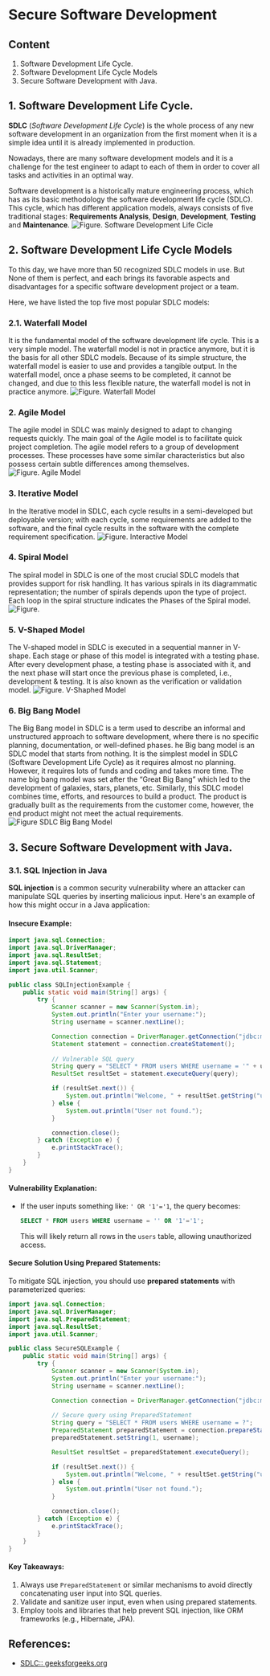# Secure Software Development
## Content
1. Software Development Life Cycle.
2. Software Development Life Cycle Models
3. Secure Software Development with Java.


## 1. Software Development Life Cycle.
**SDLC** (*Software Development Life Cycle*) is the whole process of any new software development in an organization from the first moment when it is a simple idea until it is already implemented in production.

Nowadays, there are many software development models and it is a challenge for the test engineer to adapt to each of them in order to cover all tasks and activities in an optimal way.

Software development is a historically mature engineering process, which has as its basic methodology the software development life cycle (SDLC). This cycle, which has different application models, always consists of five traditional stages: **Requirements Analysis**, **Design**, **Development**, **Testing** and **Maintenance**.
![Figure. Software Development Life Cicle](images/SDLC.jpg)

## 2. Software Development Life Cycle Models
To this day, we have more than 50 recognized SDLC models in use. But None of them is perfect, and each brings its favorable aspects and disadvantages for a specific software development project or a team.

Here, we have listed the top five most popular SDLC models:

### 2.1. Waterfall Model
It is the fundamental model of the software development life cycle. This is a very simple model. The waterfall model is not in practice anymore, but it is the basis for all other SDLC models. Because of its simple structure, the waterfall model is easier to use and provides a tangible output. In the waterfall model, once a phase seems to be completed, it cannot be changed, and due to this less flexible nature, the waterfall model is not in practice anymore. 
![Figure. Waterfall Model](https://miro.medium.com/v2/resize:fit:500/1*tGKCSfTfV8E8t4atqrLE4A.png)

### 2. Agile Model
The agile model in SDLC was mainly designed to adapt to changing requests quickly. The main goal of the Agile model is to facilitate quick project completion. The agile model refers to a group of development processes. These processes have some similar characteristics but also possess certain subtle differences among themselves.
![Figure. Agile Model](https://cdn.educba.com/academy/wp-content/uploads/2019/09/Agile-in-SDLC.png)


### 3. Iterative Model
In the Iterative model in SDLC, each cycle results in a semi-developed but deployable version; with each cycle, some requirements are added to the software, and the final cycle results in the software with the complete requirement specification.
![Figure. Interactive Model](https://www.researchgate.net/publication/338710620/figure/fig4/AS:849628610166790@1579578654482/SDLC-Iterative-Model-2.jpg) 

### 4. Spiral Model
The spiral model in SDLC is one of the most crucial SDLC models that provides support for risk handling. It has various spirals in its diagrammatic representation; the number of spirals depends upon the type of project. Each loop in the spiral structure indicates the Phases of the Spiral model.  
![Figure. ](https://www.softwaretestingmaterial.com/wp-content/uploads/2016/03/Spiral-Model-In-SDLC.png)
### 5. V-Shaped Model
The V-shaped model in SDLC is executed in a sequential manner in V-shape. Each stage or phase of this model is integrated with a testing phase. After every development phase, a testing phase is associated with it, and the next phase will start once the previous phase is completed, i.e., development & testing. It is also known as the verification or validation model.
![Figure. V-Shaphed Model](images/ModelV_SDLC.png) 

### 6. Big Bang Model
The Big Bang model in SDLC is a term used to describe an informal and unstructured approach to software development, where there is no specific planning, documentation, or well-defined phases.
he Big bang model is an SDLC model that starts from nothing. It is the simplest model in SDLC (Software Development Life Cycle) as it requires almost no planning. However, it requires lots of funds and coding and takes more time. The name big bang model was set after the “Great Big Bang” which led to the development of galaxies, stars, planets, etc. Similarly, this SDLC model combines time, efforts, and resources to build a product. The product is gradually built as the requirements from the customer come, however, the end product might not meet the actual requirements.
![Figure SDLC Big Bang Model](/images/bigbang_SDLC.png)

## 3. Secure Software Development with Java.

### 3.1. SQL Injection in Java
**SQL injection** is a common security vulnerability where an attacker can manipulate SQL queries by inserting malicious input. Here's an example of how this might occur in a Java application:

#### Insecure Example:

```java
import java.sql.Connection;
import java.sql.DriverManager;
import java.sql.ResultSet;
import java.sql.Statement;
import java.util.Scanner;

public class SQLInjectionExample {
    public static void main(String[] args) {
        try {
            Scanner scanner = new Scanner(System.in);
            System.out.println("Enter your username:");
            String username = scanner.nextLine();

            Connection connection = DriverManager.getConnection("jdbc:mysql://localhost:3306/mydb", "user", "password");
            Statement statement = connection.createStatement();
            
            // Vulnerable SQL query
            String query = "SELECT * FROM users WHERE username = '" + username + "';";
            ResultSet resultSet = statement.executeQuery(query);

            if (resultSet.next()) {
                System.out.println("Welcome, " + resultSet.getString("username"));
            } else {
                System.out.println("User not found.");
            }

            connection.close();
        } catch (Exception e) {
            e.printStackTrace();
        }
    }
}
```

#### Vulnerability Explanation:
- If the user inputs something like: `' OR '1'='1`, the query becomes:
  ```sql
  SELECT * FROM users WHERE username = '' OR '1'='1';
  ```
  This will likely return all rows in the `users` table, allowing unauthorized access.

#### Secure Solution Using Prepared Statements:
To mitigate SQL injection, you should use **prepared statements** with parameterized queries:

```java
import java.sql.Connection;
import java.sql.DriverManager;
import java.sql.PreparedStatement;
import java.sql.ResultSet;
import java.util.Scanner;

public class SecureSQLExample {
    public static void main(String[] args) {
        try {
            Scanner scanner = new Scanner(System.in);
            System.out.println("Enter your username:");
            String username = scanner.nextLine();

            Connection connection = DriverManager.getConnection("jdbc:mysql://localhost:3306/mydb", "user", "password");
            
            // Secure query using PreparedStatement
            String query = "SELECT * FROM users WHERE username = ?";
            PreparedStatement preparedStatement = connection.prepareStatement(query);
            preparedStatement.setString(1, username);

            ResultSet resultSet = preparedStatement.executeQuery();

            if (resultSet.next()) {
                System.out.println("Welcome, " + resultSet.getString("username"));
            } else {
                System.out.println("User not found.");
            }

            connection.close();
        } catch (Exception e) {
            e.printStackTrace();
        }
    }
}
```

#### Key Takeaways:
1. Always use `PreparedStatement` or similar mechanisms to avoid directly concatenating user input into SQL queries.
2. Validate and sanitize user input, even when using prepared statements.
3. Employ tools and libraries that help prevent SQL injection, like ORM frameworks (e.g., Hibernate, JPA).

## References:
- [SDLC:: geeksforgeeks.org](https://www.geeksforgeeks.org/software-development-life-cycle-sdlc/)